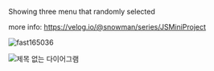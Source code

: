Showing three menu that randomly selected

more info: https://velog.io/@snowman/series/JSMiniProject

![fast165036](https://user-images.githubusercontent.com/72291472/126954727-63b43f79-f027-43e5-b4f9-442276b595eb.gif)

![제목 없는 다이어그램](https://user-images.githubusercontent.com/72291472/126955075-294b199a-3128-4099-9b75-ac95a0ef1c2c.jpg)

